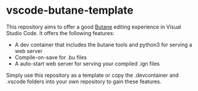 # vscode-butane-template
This repository aims to offer a good [Butane](https://coreos.github.io/butane/) editing experience in Visual Studio Code.
It offers the following features:
* A dev container that includes the butane tools and python3 for serving a web server
* Compile-on-save for .bu files
* A auto-start web server for serving your compiled .ign files

Simply use this repository as a template or copy the .devcontainer and .vscode folders into your own repository to gain these features.